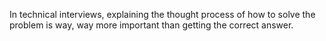 In technical interviews, explaining the thought process of how to solve the problem is way, way more important than getting the correct answer.